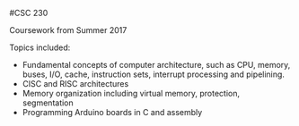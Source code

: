 #CSC 230

Coursework from Summer 2017

Topics included:
- Fundamental concepts of computer architecture, such as CPU, memory, buses, I/O, cache, instruction sets, 
 interrupt processing and pipelining.
- CISC and RISC architectures
- Memory organization including virtual memory, protection, segmentation
- Programming Arduino boards in C and assembly
